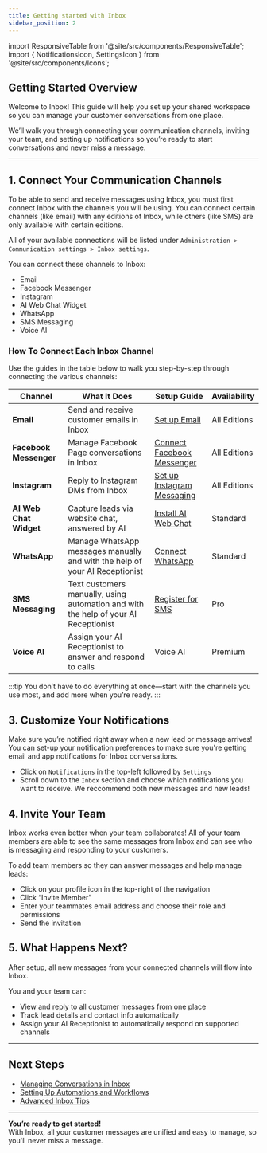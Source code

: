 ```yaml
---
title: Getting started with Inbox
sidebar_position: 2
---
```


import ResponsiveTable from '@site/src/components/ResponsiveTable';
import { NotificationsIcon, SettingsIcon } from '@site/src/components/Icons';

## Getting Started Overview

Welcome to Inbox! This guide will help you set up your shared workspace so you can manage your customer conversations from one place.

We’ll walk you through connecting your communication channels, inviting your team, and setting up notifications <NotificationsIcon /> so you’re ready to start conversations and never miss a message.

---

## 1. Connect Your Communication Channels

To be able to send and receive messages using Inbox, you must first connect Inbox with the channels you will be using. You can connect certain channels (like email) with any editions of Inbox, while others (like SMS) are only available with certain editions. 

All of your available connections will be listed under `Administration > Communication settings > Inbox settings`. 

You can connect these channels to Inbox:
- Email
- Facebook Messenger
- Instagram
- AI Web Chat Widget
- WhatsApp
- SMS Messaging
- Voice AI

### How To Connect Each Inbox Channel

Use the guides in the table below to walk you step-by-step through connecting the various channels:

<ResponsiveTable>

| Channel                 | What It Does                                      | Setup Guide                                            | Availability     |
|-------------------------|---------------------------------------------------|--------------------------------------------------------|------------------|
| **Email**               | Send and receive customer emails in Inbox        | [Set up Email](./inbox-send-receive-emails.md)         | All Editions     |
| **Facebook Messenger**  | Manage Facebook Page conversations in Inbox      | [Connect Facebook Messenger](./inbox_facebook_messenger.md)| All Editions  |
| **Instagram**           | Reply to Instagram DMs from Inbox                | [Set up Instagram Messaging](./inbox-setup-instagram.md) | All Editions  |
| **AI Web Chat Widget**  | Capture leads via website chat, answered by AI   | [Install AI Web Chat](./inbox-ai-web-chat-overview.md) | Standard         |
| **WhatsApp**            | Manage WhatsApp messages manually and with the help of your AI Receptionist            | [Connect WhatsApp](./inbox-whatsapp-overview.md)       | Standard         |
| **SMS Messaging**       | Text customers manually, using automation and with the help of your AI Receptionist            | [Register for SMS](./inbox-send-receive-sms.md)        | Pro              |
| **Voice AI**            | Assign your AI Receptionist to answer and respond to calls    | Voice AI                                               | Premium          |

</ResponsiveTable>

:::tip
You don’t have to do everything at once—start with the channels you use most, and add more when you’re ready.
:::

## 3. Customize Your Notifications 

Make sure you’re notified right away when a new lead or message arrives! You can set-up your notification preferences to make sure you're getting email and app notifications for Inbox conversations.

- Click on <NotificationsIcon /> `Notifications` in the top-left followed by <SettingsIcon /> `Settings`
- Scroll down to the `Inbox` section and choose which notifications you want to receive. We reccommend both new messages and new leads! 
 
## 4. Invite Your Team 

Inbox works even better when your team collaborates! All of your team members are able to see the same messages from Inbox and can see who is messaging and responding to your customers.

To add team members so they can answer messages and help manage leads:

- Click on your profile icon in the top-right of the navigation
- Click “Invite Member” 
- Enter your teammates email address and choose their role and permissions
- Send the invitation

## 5. What Happens Next?

After setup, all new messages from your connected channels will flow into Inbox.

You and your team can:

- View and reply to all customer messages from one place
- Track lead details and contact info automatically
- Assign your AI Receptionist to automatically respond on supported channels 

---

## Next Steps

- [Managing Conversations in Inbox](./inbox_using_conversations.md)
- [Setting Up Automations and Workflows](./inbox_automations.md)
- [Advanced Inbox Tips](./inbox_tips.md)

---

**You’re ready to get started!**  
With Inbox, all your customer messages are unified and easy to manage, so you'll never miss a message.
